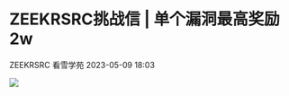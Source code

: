#  ZEEKRSRC挑战信 | 单个漏洞最高奖励2w   
ZEEKRSRC  看雪学苑   2023-05-09 18:03  
  
![](https://mmbiz.qpic.cn/mmbiz_png/Ewb3V5NoQYra1T7BADUu6OX8B6jMDjYrvBa9dkAvwvlibu4CZ0HxgmCxdH8hicvX3KR76ESu6zDwV4WASHErHNLQ/640?wx_fmt=png "")  
  
